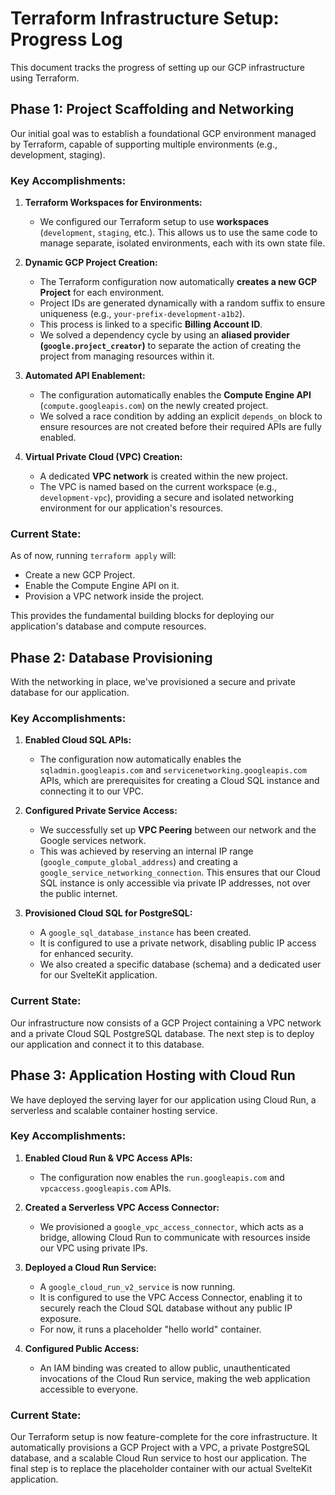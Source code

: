 # Terraform Infrastructure Setup: Progress Log

This document tracks the progress of setting up our GCP infrastructure using Terraform.

## Phase 1: Project Scaffolding and Networking

Our initial goal was to establish a foundational GCP environment managed by Terraform, capable of supporting multiple environments (e.g., development, staging).

### Key Accomplishments:

1.  **Terraform Workspaces for Environments:**
    *   We configured our Terraform setup to use **workspaces** (`development`, `staging`, etc.). This allows us to use the same code to manage separate, isolated environments, each with its own state file.

2.  **Dynamic GCP Project Creation:**
    *   The Terraform configuration now automatically **creates a new GCP Project** for each environment.
    *   Project IDs are generated dynamically with a random suffix to ensure uniqueness (e.g., `your-prefix-development-a1b2`).
    *   This process is linked to a specific **Billing Account ID**.
    *   We solved a dependency cycle by using an **aliased provider (`google.project_creator`)** to separate the action of creating the project from managing resources within it.

3.  **Automated API Enablement:**
    *   The configuration automatically enables the **Compute Engine API** (`compute.googleapis.com`) on the newly created project.
    *   We solved a race condition by adding an explicit `depends_on` block to ensure resources are not created before their required APIs are fully enabled.

4.  **Virtual Private Cloud (VPC) Creation:**
    *   A dedicated **VPC network** is created within the new project.
    *   The VPC is named based on the current workspace (e.g., `development-vpc`), providing a secure and isolated networking environment for our application's resources.

### Current State:

As of now, running `terraform apply` will:
- Create a new GCP Project.
- Enable the Compute Engine API on it.
- Provision a VPC network inside the project.

This provides the fundamental building blocks for deploying our application's database and compute resources.

## Phase 2: Database Provisioning

With the networking in place, we've provisioned a secure and private database for our application.

### Key Accomplishments:

1.  **Enabled Cloud SQL APIs:**
    *   The configuration now automatically enables the `sqladmin.googleapis.com` and `servicenetworking.googleapis.com` APIs, which are prerequisites for creating a Cloud SQL instance and connecting it to our VPC.

2.  **Configured Private Service Access:**
    *   We successfully set up **VPC Peering** between our network and the Google services network.
    *   This was achieved by reserving an internal IP range (`google_compute_global_address`) and creating a `google_service_networking_connection`. This ensures that our Cloud SQL instance is only accessible via private IP addresses, not over the public internet.

3.  **Provisioned Cloud SQL for PostgreSQL:**
    *   A `google_sql_database_instance` has been created.
    *   It is configured to use a private network, disabling public IP access for enhanced security.
    *   We also created a specific database (schema) and a dedicated user for our SvelteKit application.

### Current State:

Our infrastructure now consists of a GCP Project containing a VPC network and a private Cloud SQL PostgreSQL database. The next step is to deploy our application and connect it to this database.

## Phase 3: Application Hosting with Cloud Run

We have deployed the serving layer for our application using Cloud Run, a serverless and scalable container hosting service.

### Key Accomplishments:

1.  **Enabled Cloud Run & VPC Access APIs:**
    *   The configuration now enables the `run.googleapis.com` and `vpcaccess.googleapis.com` APIs.

2.  **Created a Serverless VPC Access Connector:**
    *   We provisioned a `google_vpc_access_connector`, which acts as a bridge, allowing Cloud Run to communicate with resources inside our VPC using private IPs.

3.  **Deployed a Cloud Run Service:**
    *   A `google_cloud_run_v2_service` is now running.
    *   It is configured to use the VPC Access Connector, enabling it to securely reach the Cloud SQL database without any public IP exposure.
    *   For now, it runs a placeholder "hello world" container.

4.  **Configured Public Access:**
    *   An IAM binding was created to allow public, unauthenticated invocations of the Cloud Run service, making the web application accessible to everyone.

### Current State:

Our Terraform setup is now feature-complete for the core infrastructure. It automatically provisions a GCP Project with a VPC, a private PostgreSQL database, and a scalable Cloud Run service to host our application. The final step is to replace the placeholder container with our actual SvelteKit application.
